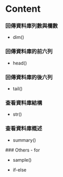 # Content
### 回傳資料庫列數與欄數
- dim() 

### 回傳資料庫的前六列
- head() 

### 回傳資料庫的後六列
- tail()

### 查看資料庫結構 
- str()

### 查看資料庫概述
- summary()

<p>
### Others
- for

- sample()

- if-else
